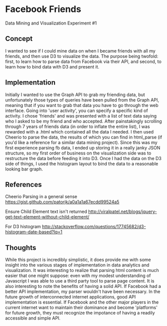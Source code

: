 Facebook Friends
================
Data Mining and Visualization
Experiment #1

Concept
-------
I wanted to see if I could mine data on when I became friends with all my friends, and then use D3 to visualize the data. The purpose being twofold: first, to learn how to parse data from Facebook via their API, and second, to learn how to bind data with D3 and present it.

Implementation
--------------
Initially I wanted to use the Graph API to grab my friending data, but unfortunately those types of queries have been pulled from the Graph API, meaning that if you want to grab that data you have to go through the web interface. 
Going into 'user activity', you can specify a specific kind of activity. I chose 'friends' and was presented with a list of text data saying who I asked to be my friend and who accepted. After painstakingly scrolling through 7 years of friends data (in order to inflate the entire list), I was rewarded with a .html which contained all the data I needed.
I then used Cheerio to parse the data, the results of which you can find in html_parse (if you'd like a reference for a similar data mining project).
Since this was my first experience parsing fb data, I ended up storing it in a really janky JSON structure, so my first order of business on the visualization side was to restructure the data before feeding it into D3.
Once I had the data on the D3 side of things, I used the histogram layout to bind the data to a reasonable looking bar graph. 

References
----------

Cheerio Parsing in a general sense
https://gist.github.com/patorjk/a0a1a1a67ecdd99524a5

Ensure Child Element text isn't returned
http://viralpatel.net/blogs/jquery-get-text-element-without-child-element/

For D3 histogram
http://stackoverflow.com/questions/17745682/d3-histogram-date-based?lq=1

Thoughts
--------
While this project is incredibly simplistic, it does provide me with some insight into the various stages of implementation in data analytics and visualization. It was interesting to realize that parsing html content is much easier that one might suppose: even with my modest understanding of Javascript I was able to use a third party tool to parse page content.
It is also interesting to note the benefits of having a solid API. If Facebook had a better API implementation, my parser wouldn't have been necessary. In the future growth of interconnected internet applications, good API implementation is essential. If Facebook and the other major players in the current internet want to maintain their dominance and become 'platforms' for future growth, they must recognize the impotance of having a readily accessible and simple API.